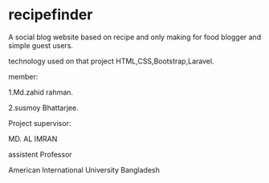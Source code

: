 # recipefinder

A social blog website based on recipe and only making for food blogger and simple guest users.

technology used on that project HTML,CSS,Bootstrap,Laravel.

member:

1.Md.zahid rahman.

2.susmoy Bhattarjee.

Project supervisor:

MD. AL IMRAN

assistent Professor 

American International University Bangladesh
